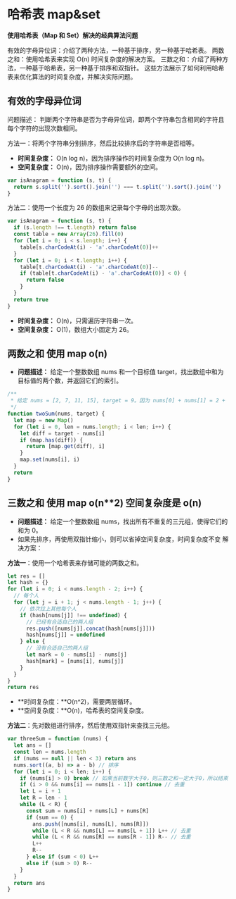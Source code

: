# 哈希表 map&set

**使用哈希表（Map 和 Set）解决的经典算法问题**

有效的字母异位词：介绍了两种方法，一种基于排序，另一种基于哈希表。
两数之和：使用哈希表来实现 O(n) 时间复杂度的解决方案。
三数之和：介绍了两种方法，一种基于哈希表，另一种基于排序和双指针。
这些方法展示了如何利用哈希表来优化算法的时间复杂度，并解决实际问题。

## 有效的字母异位词

问题描述： 判断两个字符串是否为字母异位词，即两个字符串包含相同的字符且每个字符的出现次数相同。

方法一：将两个字符串分别排序，然后比较排序后的字符串是否相等。

- **时间复杂度：** O(n log n)，因为排序操作的时间复杂度为 O(n log n)。
- **空间复杂度：** O(n)，因为排序操作需要额外的空间。

```js
var isAnagram = function (s, t) {
  return s.split('').sort().join('') === t.split('').sort().join('')
}
```

方法二：使用一个长度为 26 的数组来记录每个字母的出现次数。

```js
var isAnagram = function (s, t) {
  if (s.length !== t.length) return false
  const table = new Array(26).fill(0)
  for (let i = 0; i < s.length; i++) {
    table[s.charCodeAt(i) - 'a'.charCodeAt(0)]++
  }
  for (let i = 0; i < t.length; i++) {
    table[t.charCodeAt(i) - 'a'.charCodeAt(0)]--
    if (table[t.charCodeAt(i) - 'a'.charCodeAt(0)] < 0) {
      return false
    }
  }
  return true
}
```

- **时间复杂度：** O(n)，只需遍历字符串一次。
- **空间复杂度：** O(1)，数组大小固定为 26。

## 两数之和 使用 map o(n)

- **问题描述：** 给定一个整数数组 nums 和一个目标值 target，找出数组中和为目标值的两个数，并返回它们的索引。

```js
/**
 * 给定 nums = [2, 7, 11, 15], target = 9。因为 nums[0] + nums[1] = 2 + 7 = 9。所以返回 [0, 1]。
 */
function twoSum(nums, target) {
  let map = new Map()
  for (let i = 0, len = nums.length; i < len; i++) {
    let diff = target - nums[i]
    if (map.has(diff)) {
      return [map.get(diff), i]
    }
    map.set(nums[i], i)
  }
  return
}
```

## 三数之和 使用 map o(n\*\*2) 空间复杂度是 o(n)

- **问题描述：** 给定一个整数数组 nums，找出所有不重复的三元组，使得它们的和为 0。
- 如果先排序，再使用双指针缩小，则可以省掉空间复杂度，时间复杂度不变
  解决方案：

**方法一**：使用一个哈希表来存储可能的两数之和。

```js
let res = []
let hash = {}
for (let i = 0; i < nums.length - 2; i++) {
  // 每个人
  for (let j = i + 1; j < nums.length - 1; j++) {
    // 依次拉上其他每个人
    if (hash[nums[j]] !== undefined) {
      // 已经有合适自己的两人组
      res.push([nums[j]].concat(hash[nums[j]]))
      hash[nums[j]] = undefined
    } else {
      // 没有合适自己的两人组
      let mark = 0 - nums[i] - nums[j]
      hash[mark] = [nums[i], nums[j]]
    }
  }
}
return res
```

- **时间复杂度：**O(n^2)，需要两层循环。
- **空间复杂度：**O(n)，哈希表的空间复杂度。

**方法二**：先对数组进行排序，然后使用双指针来查找三元组。

```js
var threeSum = function (nums) {
  let ans = []
  const len = nums.length
  if (nums == null || len < 3) return ans
  nums.sort((a, b) => a - b) // 排序
  for (let i = 0; i < len; i++) {
    if (nums[i] > 0) break // 如果当前数字大于0，则三数之和一定大于0，所以结束循环
    if (i > 0 && nums[i] == nums[i - 1]) continue // 去重
    let L = i + 1
    let R = len - 1
    while (L < R) {
      const sum = nums[i] + nums[L] + nums[R]
      if (sum == 0) {
        ans.push([nums[i], nums[L], nums[R]])
        while (L < R && nums[L] == nums[L + 1]) L++ // 去重
        while (L < R && nums[R] == nums[R - 1]) R-- // 去重
        L++
        R--
      } else if (sum < 0) L++
      else if (sum > 0) R--
    }
  }
  return ans
}
```

